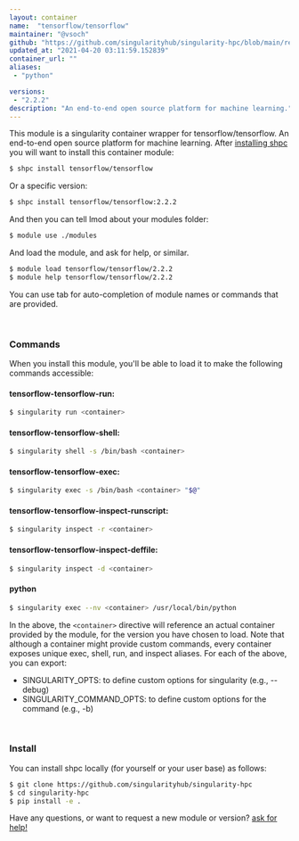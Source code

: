 ```yaml
---
layout: container
name:  "tensorflow/tensorflow"
maintainer: "@vsoch"
github: "https://github.com/singularityhub/singularity-hpc/blob/main/registry/tensorflow/tensorflow/container.yaml"
updated_at: "2021-04-20 03:11:59.152839"
container_url: ""
aliases:
 - "python"

versions:
 - "2.2.2"
description: "An end-to-end open source platform for machine learning."
---
```


This module is a singularity container wrapper for tensorflow/tensorflow.
An end-to-end open source platform for machine learning.
After [installing shpc](#install) you will want to install this container module:

```bash
$ shpc install tensorflow/tensorflow
```

Or a specific version:

```bash
$ shpc install tensorflow/tensorflow:2.2.2
```

And then you can tell lmod about your modules folder:

```bash
$ module use ./modules
```

And load the module, and ask for help, or similar.

```bash
$ module load tensorflow/tensorflow/2.2.2
$ module help tensorflow/tensorflow/2.2.2
```

You can use tab for auto-completion of module names or commands that are provided.

<br>

### Commands

When you install this module, you'll be able to load it to make the following commands accessible:

#### tensorflow-tensorflow-run:

```bash
$ singularity run <container>
```

#### tensorflow-tensorflow-shell:

```bash
$ singularity shell -s /bin/bash <container>
```

#### tensorflow-tensorflow-exec:

```bash
$ singularity exec -s /bin/bash <container> "$@"
```

#### tensorflow-tensorflow-inspect-runscript:

```bash
$ singularity inspect -r <container>
```

#### tensorflow-tensorflow-inspect-deffile:

```bash
$ singularity inspect -d <container>
```


#### python
       
```bash
$ singularity exec --nv <container> /usr/local/bin/python
```



In the above, the `<container>` directive will reference an actual container provided
by the module, for the version you have chosen to load. Note that although a container
might provide custom commands, every container exposes unique exec, shell, run, and
inspect aliases. For each of the above, you can export:

 - SINGULARITY_OPTS: to define custom options for singularity (e.g., --debug)
 - SINGULARITY_COMMAND_OPTS: to define custom options for the command (e.g., -b)

<br>
  
### Install

You can install shpc locally (for yourself or your user base) as follows:

```bash
$ git clone https://github.com/singularityhub/singularity-hpc
$ cd singularity-hpc
$ pip install -e .
```

Have any questions, or want to request a new module or version? [ask for help!](https://github.com/singularityhub/singularity-hpc/issues)